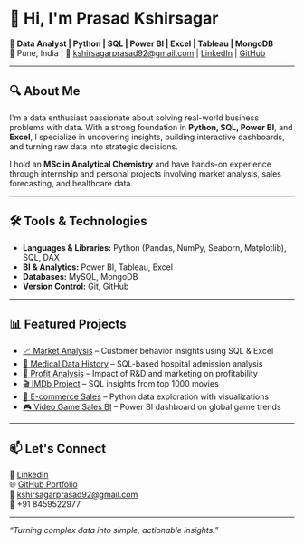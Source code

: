 # 👋 Hi, I'm Prasad Kshirsagar

🎯 **Data Analyst | Python | SQL | Power BI | Excel | Tableau | MongoDB**  
📍 Pune, India | 📧 kshirsagarprasad92@gmail.com | [LinkedIn](https://www.linkedin.com/in/kshirsagarprasad92) | [GitHub](https://github.com/prasadkshir)

---

## 🔍 About Me

I'm a data enthusiast passionate about solving real-world business problems with data. With a strong foundation in **Python, SQL, Power BI**, and **Excel**, I specialize in uncovering insights, building interactive dashboards, and turning raw data into strategic decisions.

I hold an **MSc in Analytical Chemistry** and have hands-on experience through internship and personal projects involving market analysis, sales forecasting, and healthcare data.

---

## 🛠️ Tools & Technologies

- **Languages & Libraries:** Python (Pandas, NumPy, Seaborn, Matplotlib), SQL, DAX
- **BI & Analytics:** Power BI, Tableau, Excel
- **Databases:** MySQL, MongoDB
- **Version Control:** Git, GitHub

---

## 📊 Featured Projects

- [📈 Market Analysis](https://github.com/prasadkshir/Market-Analysis) – Customer behavior insights using SQL & Excel  
- [🏥 Medical Data History](https://github.com/prasadkshir/Medical_Data_History) – SQL-based hospital admission analysis  
- [💸 Profit Analysis](https://github.com/prasadkshir/Profit_Analysis) – Impact of R&D and marketing on profitability  
- [🎬 IMDb Project](https://github.com/prasadkshir/IMDb_Project) – SQL insights from top 1000 movies  
- [🛒 E-commerce Sales](https://github.com/prasadkshir/Ecommerce_Project) – Python data exploration with visualizations  
- [🎮 Video Game Sales BI](https://github.com/prasadkshir/Video_Game_Sales_BI) – Power BI dashboard on global game trends  

---

## 📫 Let's Connect

🔗 [LinkedIn](https://www.linkedin.com/in/kshirsagarprasad92)  
🌐 [GitHub Portfolio](https://github.com/prasadkshir)  
📧 kshirsagarprasad92@gmail.com  
📱 +91 8459522977  

---

_“Turning complex data into simple, actionable insights.”_


